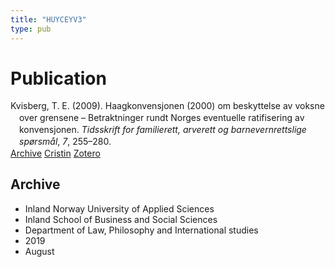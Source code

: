 ```yaml
---
title: "HUYCEYV3"
type: pub
---
```

<h1>Publication</h1>
<article id="csl-bib-container-HUYCEYV3" class="csl-bib-container">
  <div class="csl-bib-body" style="line-height: 1.35; padding-left: 1em; text-indent:-1em;">
  <div class="csl-entry">Kvisberg, T. E. (2009). Haagkonvensjonen (2000) om beskyttelse av voksne over grensene &#x2013; Betraktninger rundt Norges eventuelle ratifisering av konvensjonen. <i>Tidsskrift for familierett, arverett og barnevernrettslige sp&#xF8;rsm&#xE5;l</i>, <i>7</i>, 255&#x2013;280.</div>
</div>
  <div class="csl-bib-buttons">
    <a href="#taxonomy-article-HUYCEYV3" class="csl-bib-button">Archive</a>
    <a href alt="Cristin URL" class="csl-bib-button">Cristin</a>
    <a href alt="Zotero URL" class="csl-bib-button">Zotero</a>
  </div>
  <div id="csl-bib-meta-container-HUYCEYV3"></div>
</article>
<div id="csl-bib-meta-HUYCEYV3" class="csl-bib-meta">
  <article id="taxonomy-article-HUYCEYV3" class="taxonomy-article">
    <h1>Archive</h1>
    <ul>
      <li>Inland Norway University of Applied Sciences</li>
      <li>Inland School of Business and Social Sciences</li>
      <li>Department of Law, Philosophy and International studies</li>
      <li>2019</li>
      <li>August</li>
    </ul>
  </article>
</div>
